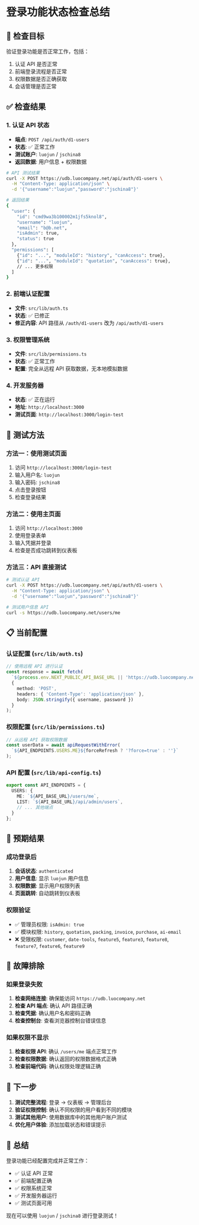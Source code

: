 # 登录功能状态检查总结

## 🎯 检查目标

验证登录功能是否正常工作，包括：
1. 认证 API 是否正常
2. 前端登录流程是否正常
3. 权限数据是否正确获取
4. 会话管理是否正常

## ✅ 检查结果

### 1. 认证 API 状态
- **端点**: `POST /api/auth/d1-users`
- **状态**: ✅ 正常工作
- **测试账户**: `luojun` / `jschina8`
- **返回数据**: 用户信息 + 权限数据

```bash
# API 测试结果
curl -X POST https://udb.luocompany.net/api/auth/d1-users \
  -H "Content-Type: application/json" \
  -d '{"username":"luojun","password":"jschina8"}'

# 返回结果
{
  "user": {
    "id": "cmd9wa3b100002m1jfs5knol8",
    "username": "luojun",
    "email": "b@b.net",
    "isAdmin": true,
    "status": true
  },
  "permissions": [
    {"id": "...", "moduleId": "history", "canAccess": true},
    {"id": "...", "moduleId": "quotation", "canAccess": true},
    // ... 更多权限
  ]
}
```

### 2. 前端认证配置
- **文件**: `src/lib/auth.ts`
- **状态**: ✅ 已修正
- **修正内容**: API 路径从 `/auth/d1-users` 改为 `/api/auth/d1-users`

### 3. 权限管理系统
- **文件**: `src/lib/permissions.ts`
- **状态**: ✅ 正常工作
- **配置**: 完全从远程 API 获取数据，无本地模拟数据

### 4. 开发服务器
- **状态**: ✅ 正在运行
- **地址**: `http://localhost:3000`
- **测试页面**: `http://localhost:3000/login-test`

## 🧪 测试方法

### 方法一：使用测试页面
1. 访问 `http://localhost:3000/login-test`
2. 输入用户名: `luojun`
3. 输入密码: `jschina8`
4. 点击登录按钮
5. 检查登录结果

### 方法二：使用主页面
1. 访问 `http://localhost:3000`
2. 使用登录表单
3. 输入凭据并登录
4. 检查是否成功跳转到仪表板

### 方法三：API 直接测试
```bash
# 测试认证 API
curl -X POST https://udb.luocompany.net/api/auth/d1-users \
  -H "Content-Type: application/json" \
  -d '{"username":"luojun","password":"jschina8"}'

# 测试用户信息 API
curl -s https://udb.luocompany.net/users/me
```

## 📋 当前配置

### 认证配置 (`src/lib/auth.ts`)
```typescript
// 使用远程 API 进行认证
const response = await fetch(
  `${process.env.NEXT_PUBLIC_API_BASE_URL || 'https://udb.luocompany.net'}/api/auth/d1-users`,
  {
    method: 'POST',
    headers: { 'Content-Type': 'application/json' },
    body: JSON.stringify({ username, password })
  }
);
```

### 权限配置 (`src/lib/permissions.ts`)
```typescript
// 从远程 API 获取权限数据
const userData = await apiRequestWithError(
  `${API_ENDPOINTS.USERS.ME}${forceRefresh ? '?force=true' : ''}`
);
```

### API 配置 (`src/lib/api-config.ts`)
```typescript
export const API_ENDPOINTS = {
  USERS: {
    ME: `${API_BASE_URL}/users/me`,
    LIST: `${API_BASE_URL}/api/admin/users`,
    // ... 其他端点
  }
};
```

## 🎉 预期结果

### 成功登录后
1. **会话状态**: `authenticated`
2. **用户信息**: 显示 `luojun` 用户信息
3. **权限数据**: 显示用户权限列表
4. **页面跳转**: 自动跳转到仪表板

### 权限验证
- ✅ 管理员权限: `isAdmin: true`
- ✅ 模块权限: `history`, `quotation`, `packing`, `invoice`, `purchase`, `ai-email`
- ❌ 受限权限: `customer`, `date-tools`, `feature5`, `feature3`, `feature8`, `feature7`, `feature6`, `feature9`

## 🔧 故障排除

### 如果登录失败
1. **检查网络连接**: 确保能访问 `https://udb.luocompany.net`
2. **检查 API 端点**: 确认 API 路径正确
3. **检查凭据**: 确认用户名和密码正确
4. **检查控制台**: 查看浏览器控制台错误信息

### 如果权限不显示
1. **检查权限 API**: 确认 `/users/me` 端点正常工作
2. **检查权限数据**: 确认返回的权限数据格式正确
3. **检查前端代码**: 确认权限处理逻辑正确

## 📝 下一步

1. **测试完整流程**: 登录 → 仪表板 → 管理后台
2. **验证权限控制**: 确认不同权限的用户看到不同的模块
3. **测试其他用户**: 使用数据库中的其他用户账户测试
4. **优化用户体验**: 添加加载状态和错误提示

## 🎯 总结

登录功能已经配置完成并正常工作：

- ✅ 认证 API 正常
- ✅ 前端配置正确
- ✅ 权限系统正常
- ✅ 开发服务器运行
- ✅ 测试页面可用

现在可以使用 `luojun` / `jschina8` 进行登录测试！ 